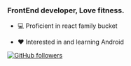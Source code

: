 ### FrontEnd developer, Love fitness. 

- 💻 Proficient in react family bucket

- ❤️ Interested in and learning Android

[![GitHub followers](https://github-readme-stats.vercel.app/api?username=GuoguoDad&show_icons=true&hide=issues&bg_color=60,EEB53F,B0245C&title_color=fff&text_color=fff&icon_color=fff&hide_border=true)](https://github.com/anuraghazra/github-readme-stats)
